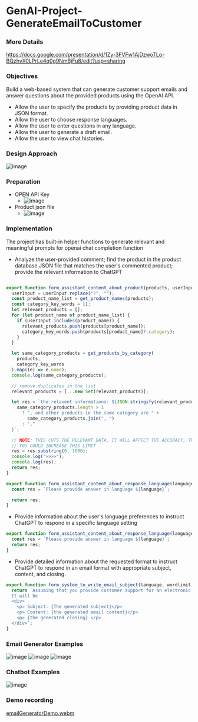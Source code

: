 # GenAI-Project-GenerateEmailToCustomer

### More Details
https://docs.google.com/presentation/d/1Zy-3FVFw1AjDzwoTLo-BQzhvX0LPrLe4q0g9NmBjFu8/edit?usp=sharing 

### Objectives
Build a web-based system that can generate customer support emails and answer questions about the provided products using the OpenAI API.

 - Allow the user to specify the products by providing product data in JSON format.
 - Allow the user to choose response languages.
 - Allow the user to enter questions in any language.
 - Allow the user to generate a draft email.
 - Allow the user to view chat histories.

### Design Approach
![image](https://github.com/elly-zhu/GenAI-Project-GenerateEmailToCustomer/assets/22209839/c6ef4929-3e0e-4fcd-9ea7-eabcc208eab2)



### Preparation
 - OPEN API Key
   - ![image](https://github.com/elly-zhu/GenAI-Project-GenerateEmailToCustomer/assets/22209839/c47b795f-12c1-4ea9-96b6-53b0187e6ffb)
 - Product json file
   - ![image](https://github.com/elly-zhu/GenAI-Project-GenerateEmailToCustomer/assets/22209839/00f8a2ec-ce37-42fd-86bc-44a5715731b1)


### Implementation
The project has built-in helper functions to generate relevant and meaningful prompts for openai chat completion function
 - Analyze the user-provided comment; find the product in the product database JSON file that matches the user's commented product; provide the relevant information to ChatGPT
```javascript

export function form_assistant_content_about_product(products, userInput) {
  userInput = userInput.replace("?", "");
  const product_name_list = get_product_names(products);
  const category_key_words = [];
  let relevant_products = [];
  for (let product_name of product_name_list) {
    if (userInput.includes(product_name)) {
      relevant_products.push(products[product_name]);
      category_key_words.push(products[product_name]?.category);
    }
  }

  let same_category_products = get_products_by_category(
    products,
    category_key_words
  ).map((e) => e.name);
  console.log(same_category_products);

  // remove duplicates in the list
  relevant_products = [...new Set(relevant_products)];

  let res = `the relavent informations: ${JSON.stringify(relevant_products)} ${
    same_category_products.length > 1
      ? ", and other products in the same category are " +
        same_category_products.join(", ")
      : "."
  }`;

  // NOTE: THIS CUTS THE RELEVANT DATA, IT WILL AFFECT THE ACCURACY, THE REASON FOR THIS IS TO LIMIT THE TOKEN USED
  // YOU COULD INCREASE THIS LIMIT
  res = res.substring(0, 1000);
  console.log(">>>>");
  console.log(res);
  return res;
}

export function form_assistant_content_about_response_language(language) {
  const res = `Please provide answer in language ${language}`;

  return res;
}

```

- Provide information about the user's language preferences to instruct ChatGPT to respond in a specific language setting
```javascript
export function form_assistant_content_about_response_language(language) {
  const res = `Please provide answer in language ${language}`;
  return res;
}
```

- Provide detailed information about the requested format to instruct ChatGPT to respond in an email format with appropriate subject, content, and closing.
```javascript
export function form_system_to_write_email_subject(language, wordlimit = 150) {
  return `Assuming that you provide customer support for an electronic product company. The following text is the customer's comment about the products, please generate an email in ${language} of the comment. The email will be used to be sent to the customer. Please limit the content to ${wordlimit} words. In addition, the return result will be in html format. 
  It will be
  <div>
    <p> Subject: {The generated subject}</p>
    <p> Content: {the generated email content}</p>
    <p> {the generated closing} </p>
  </div>`;
}
```

### Email Generator Examples
![image](https://github.com/elly-zhu/GenAI-Project-GenerateEmailToCustomer/assets/22209839/24d58783-b604-42a7-8657-f86e82b3102f)
![image](https://github.com/elly-zhu/GenAI-Project-GenerateEmailToCustomer/assets/22209839/ae4876af-28d0-41ce-8a4d-b6035bc4eded)
![image](https://github.com/elly-zhu/GenAI-Project-GenerateEmailToCustomer/assets/22209839/a6a92118-a2c3-453a-8d8e-0fa01bdd1bd8)

### Chatbot Examples
![image](https://github.com/elly-zhu/GenAI-Project-GenerateEmailToCustomer/assets/22209839/a4a8e1dd-3bbc-4486-abb0-b909cc25935e)

### Demo recording
[emailGeneratorDemo.webm](https://github.com/elly-zhu/GenAI-Project-GenerateEmailToCustomer/assets/22209839/1ce1b031-b4eb-4e21-98e2-504dbca2c1ec)


